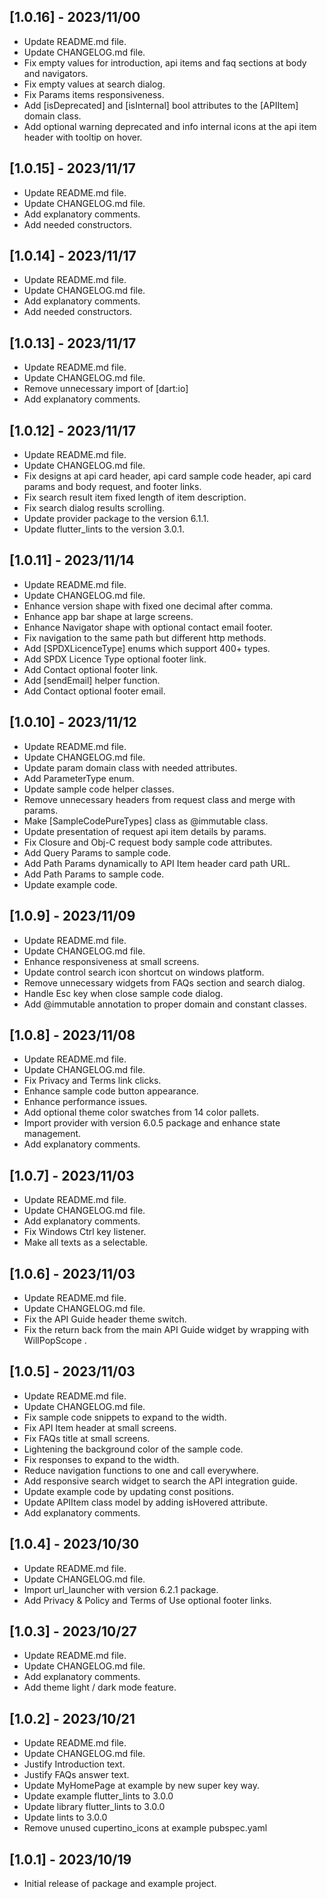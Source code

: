 ## [1.0.16] - 2023/11/00

* Update README.md file.
* Update CHANGELOG.md file.
* Fix empty values for introduction, api items and faq sections at body and navigators.
* Fix empty values at search dialog.
* Fix Params items responsiveness.
* Add [isDeprecated] and [isInternal] bool attributes to the [APIItem] domain class.
* Add optional warning deprecated and info internal icons at the api item header with tooltip on hover.

## [1.0.15] - 2023/11/17

* Update README.md file.
* Update CHANGELOG.md file.
* Add explanatory comments.
* Add needed constructors.

## [1.0.14] - 2023/11/17

* Update README.md file.
* Update CHANGELOG.md file.
* Add explanatory comments.
* Add needed constructors.

## [1.0.13] - 2023/11/17

* Update README.md file.
* Update CHANGELOG.md file.
* Remove unnecessary import of [dart:io]
* Add explanatory comments.

## [1.0.12] - 2023/11/17

* Update README.md file.
* Update CHANGELOG.md file.
* Fix designs at api card header, api card sample code header, api card params and body request, and footer links.
* Fix search result item fixed length of item description.
* Fix search dialog results scrolling.
* Update provider package to the version 6.1.1.
* Update flutter_lints to the version 3.0.1.

## [1.0.11] - 2023/11/14

* Update README.md file.
* Update CHANGELOG.md file.
* Enhance version shape with fixed one decimal after comma.
* Enhance app bar shape at large screens.
* Enhance Navigator shape with optional contact email footer.
* Fix navigation to the same path but different http methods.
* Add [SPDXLicenceType] enums which support 400+ types.
* Add SPDX Licence Type optional footer link.
* Add Contact optional footer link.
* Add [sendEmail] helper function.
* Add Contact optional footer email.

## [1.0.10] - 2023/11/12

* Update README.md file.
* Update CHANGELOG.md file.
* Update param domain class with needed attributes.
* Add ParameterType enum.
* Update sample code helper classes.
* Remove unnecessary headers from request class and merge with params.
* Make [SampleCodePureTypes] class as @immutable class.
* Update presentation of request api item details by params.
* Fix Closure and Obj-C request body sample code attributes.
* Add Query Params to sample code.
* Add Path Params dynamically to API Item header card path URL.
* Add Path Params to sample code.
* Update example code.

## [1.0.9] - 2023/11/09

* Update README.md file.
* Update CHANGELOG.md file.
* Enhance responsiveness at small screens.
* Update control search icon shortcut on windows platform.
* Remove unnecessary widgets from FAQs section and search dialog.
* Handle Esc key when close sample code dialog.
* Add @immutable annotation to proper domain and constant classes.

## [1.0.8] - 2023/11/08

* Update README.md file.
* Update CHANGELOG.md file.
* Fix Privacy and Terms link clicks.
* Enhance sample code button appearance.
* Enhance performance issues.
* Add optional theme color swatches from 14 color pallets.
* Import provider with version 6.0.5 package and enhance state management. 
* Add explanatory comments.

## [1.0.7] - 2023/11/03

* Update README.md file.
* Update CHANGELOG.md file.
* Add explanatory comments.
* Fix Windows Ctrl key listener.
* Make all texts as a selectable.

## [1.0.6] - 2023/11/03

* Update README.md file.
* Update CHANGELOG.md file.
* Fix the API Guide header theme switch.
* Fix the return back from the main API Guide widget by wrapping with WillPopScope .

## [1.0.5] - 2023/11/03

* Update README.md file.
* Update CHANGELOG.md file.
* Fix sample code snippets to expand to the width.
* Fix API Item header at small screens.
* Fix FAQs title at small screens.
* Lightening the background color of the sample code.
* Fix responses to expand to the width.
* Reduce navigation functions to one and call everywhere.
* Add responsive search widget to search the API integration guide.
* Update example code by updating const positions.
* Update APIItem class model by adding isHovered attribute.
* Add explanatory comments.

## [1.0.4] - 2023/10/30

* Update README.md file.
* Update CHANGELOG.md file.
* Import url_launcher with version 6.2.1 package.
* Add Privacy & Policy and Terms of Use optional footer links.

## [1.0.3] - 2023/10/27

* Update README.md file.
* Update CHANGELOG.md file.
* Add explanatory comments.
* Add theme light / dark mode feature.


## [1.0.2] - 2023/10/21

* Update README.md file.
* Update CHANGELOG.md file.
* Justify Introduction text.
* Justify FAQs answer text.
* Update MyHomePage at example by new super key way.
* Update example flutter_lints to 3.0.0
* Update library flutter_lints to 3.0.0
* Update lints to 3.0.0
* Remove unused cupertino_icons at example pubspec.yaml

## [1.0.1] - 2023/10/19

* Initial release of package and example project.
